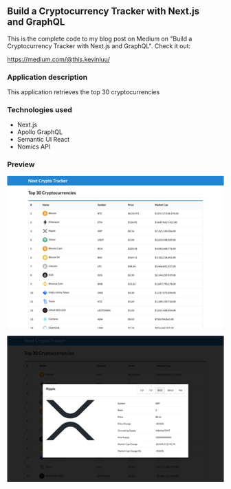 ## Build a Cryptocurrency Tracker with Next.js and GraphQL
This is the complete code to my blog post on Medium on "Build a Cryptocurrency Tracker with Next.js and GraphQL". Check it out: 

https://medium.com/@this.kevinluu/

### Application description
This application retrieves the top 30 cryptocurrencies

### Technologies used
* Next.js
* Apollo GraphQL
* Semantic UI React
* Nomics API

### Preview
![Alt text](/public/app.png?raw=true "app")

![Alt text](/public/app1.png?raw=true "app1")
